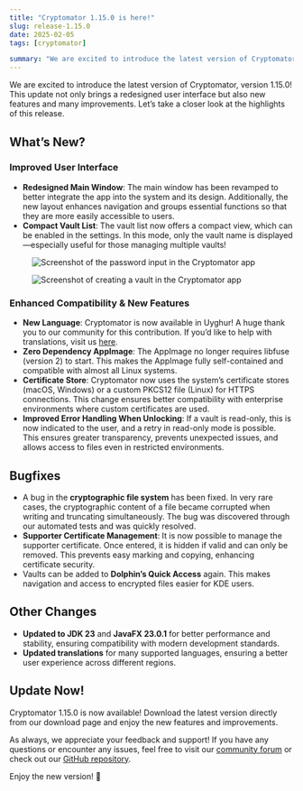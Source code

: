 ```yaml
---
title: "Cryptomator 1.15.0 is here!"
slug: release-1.15.0
date: 2025-02-05
tags: [cryptomator]

summary: "We are excited to introduce the latest version of Cryptomator, version 1.15.0! This update not only brings a redesigned user interface but also new features and many improvements."
---
```

We are excited to introduce the latest version of Cryptomator, version 1.15.0! This update not only brings a redesigned user interface but also new features and many improvements. Let’s take a closer look at the highlights of this release.

## What’s New?

### Improved User Interface

- **Redesigned Main Window**: The main window has been revamped to better integrate the app into the system and its design. Additionally, the new layout enhances navigation and groups essential functions so that they are more easily accessible to users.
- **Compact Vault List**: The vault list now offers a compact view, which can be enabled in the settings. In this mode, only the vault name is displayed—especially useful for those managing multiple vaults!

<figure class="text-center">
  <img class="inline-block rounded" src="/img/blog/screenshot-password-input-en.png" srcset="/img/blog/screenshot-password-input-en.png 1x, /img/blog/screenshot-password-input-en@2x.png 2x" alt="Screenshot of the password input in the Cryptomator app" />
</figure>

<figure class="text-center">
  <img class="inline-block rounded" src="/img/blog/screenshot-create-vault-en.png" srcset="/img/blog/screenshot-create-vault-en.png 1x, /img/blog/screenshot-create-vault-en@2x.png 2x" alt="Screenshot of creating a vault in the Cryptomator app" />
</figure>

### Enhanced Compatibility & New Features

- **New Language**: Cryptomator is now available in Uyghur! A huge thank you to our community for this contribution. If you’d like to help with translations, visit us [here](https://translate.cryptomator.org). 
- **Zero Dependency AppImage**: The AppImage no longer requires libfuse (version 2) to start. This makes the AppImage fully self-contained and compatible with almost all Linux systems.
- **Certificate Store**: Cryptomator now uses the system’s certificate stores (macOS, Windows) or a custom PKCS12 file (Linux) for HTTPS connections. This change ensures better compatibility with enterprise environments where custom certificates are used.
- **Improved Error Handling When Unlocking**: If a vault is read-only, this is now indicated to the user, and a retry in read-only mode is possible. This ensures greater transparency, prevents unexpected issues, and allows access to files even in restricted environments.

## Bugfixes

- A bug in the **cryptographic file system** has been fixed. In very rare cases, the cryptographic content of a file became corrupted when writing and truncating simultaneously. The bug was discovered through our automated tests and was quickly resolved.
- **Supporter Certificate Management**: It is now possible to manage the supporter certificate. Once entered, it is hidden if valid and can only be removed. This prevents easy marking and copying, enhancing certificate security.
- Vaults can be added to **Dolphin’s Quick Access** again. This makes navigation and access to encrypted files easier for KDE users.

## Other Changes 

- **Updated to JDK 23** and **JavaFX 23.0.1** for better performance and stability, ensuring compatibility with modern development standards.
- **Updated translations** for many supported languages, ensuring a better user experience across different regions.

## Update Now! 

Cryptomator 1.15.0 is now available! Download the latest version directly from our download page and enjoy the new features and improvements.

As always, we appreciate your feedback and support! If you have any questions or encounter any issues, feel free to visit our [community forum](https://community.cryptomator.org/) or check out our [GitHub repository](https://github.com/cryptomator/cryptomator/releases/tag/1.15.0).

Enjoy the new version! 🎉
